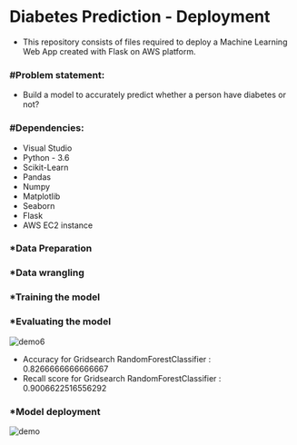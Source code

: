 # Diabetes Prediction - Deployment
* This repository consists of files required to deploy a Machine Learning Web App created with Flask on AWS platform.
### #Problem statement:
* Build a model to accurately predict whether a person have diabetes or not?
### #Dependencies:
* Visual Studio
* Python - 3.6
* Scikit-Learn
* Pandas
* Numpy
* Matplotlib
* Seaborn
* Flask
* AWS EC2 instance
### *Data Preparation
### *Data wrangling
### *Training the model
### *Evaluating the model
![demo6](https://user-images.githubusercontent.com/115715763/215321536-b86d2d9b-0313-46c8-ba4b-537a31f3aee5.png)
* Accuracy for Gridsearch RandomForestClassifier :  0.8266666666666667
* Recall score for Gridsearch RandomForestClassifier :  0.9006622516556292
### *Model deployment
![demo](https://user-images.githubusercontent.com/115715763/211794775-b9e05ed5-87ca-4a4f-b8d0-753ce439aeec.png)
